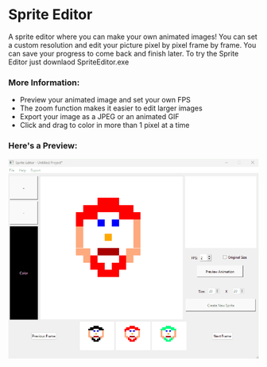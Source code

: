 # Sprite Editor

<p>
  A sprite editor where you can make your own animated images! You can set a custom resolution and edit your 
  picture pixel by pixel frame by frame. You can save your progress to come back and finish later. To try the
  Sprite Editor just downlaod SpriteEditor.exe
</p>

### More Information:
* Preview your animated image and set your own FPS
* The zoom function makes it easier to edit larger images
* Export your image as a JPEG or an animated GIF
* Click and drag to color in more than 1 pixel at a time

### Here's a Preview:
![Alt text](SpriteEditorAnimation.gif)
